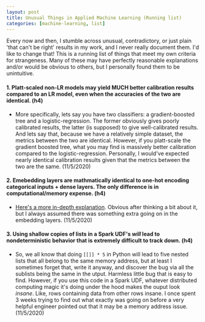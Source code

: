 ```yaml
---
layout: post
title: Unusual Things in Applied Machine Learning (Running list)
categories: [machine-learning, list]
---
```

Every now and then, I stumble across unusual, contradictory, or just plain 'that can't be right' results in my work, and I never really document them. I'd like to change that! This is a running list of things that meet my own criteria for strangeness. Many of these may have perfectly reasonable explanations and/or would be obvious to others, but I personally found them to be unintuitive. 

#### 1. Platt-scaled non-LR models may yield MUCH better calibration results compared to an LR model, even when the accuracies of the two are identical. (h4)
  * More specifically, lets say you have two classifiers: a gradient-boosted tree and a logistic-regression. The former obviously gives poorly calibrated results, the latter (is supposed) to give well-calibrated results. And lets say that, because we have a relatively simple dataset, the metrics between the two are identical. However, if you platt-scale the gradient boosted tree, what you may find is massively better calibration compared to the logistic-regression. Personally, I would've expected nearly identical calibration results given that the metrics between the two are the same. (11/5/2020)
  
#### 2. Emebedding layers are mathmatically identical to one-hot encoding categorical inputs + dense layers. The only difference is in computational/memory expense. (h4)
  * [Here's a more in-depth explanation](https://stackoverflow.com/questions/47868265/what-is-the-difference-between-an-embedding-layer-and-a-dense-layer). Obvious after thinking a bit about it, but I always assumed there was something extra going on in the embedding layers. (11/5/2020) 
  
#### 3. Using shallow copies of lists in a Spark UDF's *will* lead to nondeterministic behavior that is extremely difficult to track down. (h4)
  * So, we all know that doing `[[]] * 5` in Python will lead to five nested lists that all belong to the same memory address, but at least I sometimes forget that, write it anyway, and discover the bug via all the sublists being the same in the utput. Harmless little bug that is easy to find. However, if you use this code in a Spark UDF, whatever distributed computing magic it's doing under the hood makes the ouput look *insane*. Like, rows containing data from other rows insane. I once spent 3 weeks trying to find out what exactly was going on before a very helpful engineer pointed out that it may be a memory address issue. (11/5/2020) 
